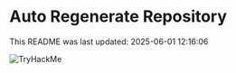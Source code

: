 # Auto Regenerate Repository

This README was last updated: 2025-06-01 12:16:06

 ![TryHackMe](https://tryhackme.com/badge/533634)